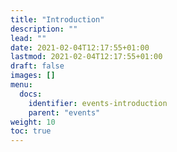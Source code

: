 ```yaml
---
title: "Introduction"
description: ""
lead: ""
date: 2021-02-04T12:17:55+01:00
lastmod: 2021-02-04T12:17:55+01:00
draft: false 
images: []
menu:
  docs:
    identifier: events-introduction 
    parent: "events"
weight: 10
toc: true
---
```

 